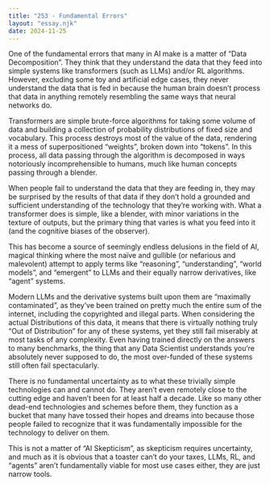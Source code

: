 ```yaml
---
title: "253 - Fundamental Errors"
layout: "essay.njk"
date: 2024-11-25
---
```


One of the fundamental errors that many in AI make is a matter of “Data Decomposition”. They think that they understand the data that they feed into simple systems like transformers (such as LLMs) and/or RL algorithms. However, excluding some toy and artificial edge cases, they never understand the data that is fed in because the human brain doesn’t process that data in anything remotely resembling the same ways that neural networks do.

Transformers are simple brute-force algorithms for taking some volume of data and building a collection of probability distributions of fixed size and vocabulary. This process destroys most of the value of the data, rendering it a mess of superpositioned “weights”, broken down into “tokens”. In this process, all data passing through the algorithm is decomposed in ways notoriously incomprehensible to humans, much like human concepts passing through a blender.

When people fail to understand the data that they are feeding in, they may be surprised by the results of that data if they don’t hold a grounded and sufficient understanding of the technology that they’re working with. What a transformer does is simple, like a blender, with minor variations in the texture of outputs, but the primary thing that varies is what you feed into it (and the cognitive biases of the observer). 

This has become a source of seemingly endless delusions in the field of AI, magical thinking where the most naïve and gullible (or nefarious and malevolent) attempt to apply terms like “reasoning”, “understanding”, “world models”, and “emergent” to LLMs and their equally narrow derivatives, like “agent” systems. 

Modern LLMs and the derivative systems built upon them are “maximally contaminated”, as they’ve been trained on pretty much the entire sum of the internet, including the copyrighted and illegal parts. When considering the actual Distributions of this data, it means that there is virtually nothing truly “Out of Distribution” for any of these systems, yet they still fail miserably at most tasks of any complexity. Even having trained directly on the answers to many benchmarks, the thing that any Data Scientist understands you’re absolutely never supposed to do, the most over-funded of these systems still often fail spectacularly. 

There is no fundamental uncertainty as to what these trivially simple technologies can and cannot do. They aren’t even remotely close to the cutting edge and haven’t been for at least half a decade. Like so many other dead-end technologies and schemes before them, they function as a bucket that many have tossed their hopes and dreams into because those people failed to recognize that it was fundamentally impossible for the technology to deliver on them. 

This is not a matter of “AI Skepticism”, as skepticism requires uncertainty, and much as it is obvious that a toaster can’t do your taxes, LLMs, RL, and “agents” aren’t fundamentally viable for most use cases either, they are just narrow tools.

